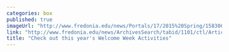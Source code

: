 ```yaml
---
categories: box
published: true
imageUrl: "http://www.fredonia.edu/news/Portals/17/2015%20Spring/15830645842_c991668a75_z.jpg"
link: "http://www.fredonia.edu/news/ArchivesSearch/tabid/1101/ctl/ArticleView/mid/1878/articleId/5477/Welcome_Week_activities.aspx"
title: "Check out this year's Welcome Week Activities"
---
```


